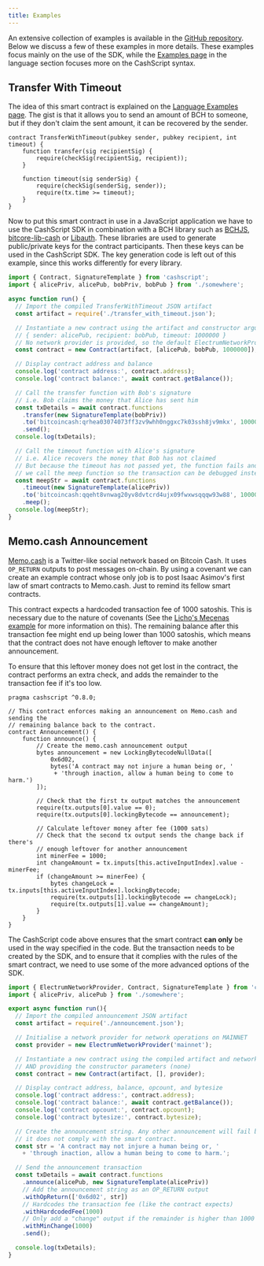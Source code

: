 ```yaml
---
title: Examples
---
```


An extensive collection of examples is available in the [GitHub repository][github-examples]. Below we discuss a few of these examples in more details. These examples focus mainly on the use of the SDK, while the [Examples page](/docs/language/examples) in the language section focuses more on the CashScript syntax.

## Transfer With Timeout
The idea of this smart contract is explained on the [Language Examples page](/docs/language/examples#transfer-with-timeout). The gist is that it allows you to send an amount of BCH to someone, but if they don't claim the sent amount, it can be recovered by the sender.


```solidity title="TransferWithTimeout.cash"
contract TransferWithTimeout(pubkey sender, pubkey recipient, int timeout) {
    function transfer(sig recipientSig) {
        require(checkSig(recipientSig, recipient));
    }

    function timeout(sig senderSig) {
        require(checkSig(senderSig, sender));
        require(tx.time >= timeout);
    }
}
```

Now to put this smart contract in use in a JavaScript application we have to use the CashScript SDK in combination with a BCH library such as [BCHJS][bchjs], [bitcore-lib-cash][bitcore] or [Libauth][libauth]. These libraries are used to generate public/private keys for the contract participants. Then these keys can be used in the CashScript SDK. The key generation code is left out of this example, since this works differently for every library.

```ts title="TransferWithTimeout.js"
import { Contract, SignatureTemplate } from 'cashscript';
import { alicePriv, alicePub, bobPriv, bobPub } from './somewhere';

async function run() {
  // Import the compiled TransferWithTimeout JSON artifact
  const artifact = require('./transfer_with_timeout.json');

  // Instantiate a new contract using the artifact and constructor arguments:
  // { sender: alicePub, recipient: bobPub, timeout: 1000000 }
  // No network provider is provided, so the default ElectrumNetworkProvider is used
  const contract = new Contract(artifact, [alicePub, bobPub, 1000000]);

  // Display contract address and balance
  console.log('contract address:', contract.address);
  console.log('contract balance:', await contract.getBalance());

  // Call the transfer function with Bob's signature
  // i.e. Bob claims the money that Alice has sent him
  const txDetails = await contract.functions
    .transfer(new SignatureTemplate(bobPriv))
    .to('bitcoincash:qrhea03074073ff3zv9whh0nggxc7k03ssh8jv9mkx', 10000)
    .send();
  console.log(txDetails);

  // Call the timeout function with Alice's signature
  // i.e. Alice recovers the money that Bob has not claimed
  // But because the timeout has not passed yet, the function fails and
  // we call the meep function so the transaction can be debugged instead
  const meepStr = await contract.functions
    .timeout(new SignatureTemplate(alicePriv))
    .to('bitcoincash:qqeht8vnwag20yv8dvtcrd4ujx09fwxwsqqqw93w88', 10000)
    .meep();
  console.log(meepStr);
}
```

## Memo.cash Announcement
[Memo.cash](https://memo.cash) is a Twitter-like social network based on Bitcoin Cash. It uses `OP_RETURN` outputs to post messages on-chain. By using a covenant we can create an example contract whose only job is to post Isaac Asimov's first law of smart contracts to Memo.cash. Just to remind its fellow smart contracts.

This contract expects a hardcoded transaction fee of 1000 satoshis. This is necessary due to the nature of covenants (See the [Licho's Mecenas example](/docs/language/examples#lichos-mecenas) for more information on this). The remaining balance after this transaction fee might end up being lower than 1000 satoshis, which means that the contract does not have enough leftover to make another announcement.

To ensure that this leftover money does not get lost in the contract, the contract performs an extra check, and adds the remainder to the transaction fee if it's too low.

```solidity title="Announcement.cash"
pragma cashscript ^0.8.0;

// This contract enforces making an announcement on Memo.cash and sending the
// remaining balance back to the contract.
contract Announcement() {
    function announce() {
        // Create the memo.cash announcement output
        bytes announcement = new LockingBytecodeNullData([
            0x6d02,
            bytes('A contract may not injure a human being or, '
             + 'through inaction, allow a human being to come to harm.')
        ]);

        // Check that the first tx output matches the announcement
        require(tx.outputs[0].value == 0);
        require(tx.outputs[0].lockingBytecode == announcement);

        // Calculate leftover money after fee (1000 sats)
        // Check that the second tx output sends the change back if there's
        // enough leftover for another announcement
        int minerFee = 1000;
        int changeAmount = tx.inputs[this.activeInputIndex].value - minerFee;
        if (changeAmount >= minerFee) {
            bytes changeLock = tx.inputs[this.activeInputIndex].lockingBytecode;
            require(tx.outputs[1].lockingBytecode == changeLock);
            require(tx.outputs[1].value == changeAmount);
        }
    }
}
```

The CashScript code above ensures that the smart contract **can only** be used in the way specified in the code. But the transaction needs to be created by the SDK, and to ensure that it complies with the rules of the smart contract, we need to use some of the more advanced options of the SDK.

```ts title="Announcement.js"
import { ElectrumNetworkProvider, Contract, SignatureTemplate } from 'cashscript';
import { alicePriv, alicePub } from './somewhere';

export async function run(){
  // Import the compiled announcement JSON artifact
  const artifact = require('./announcement.json');

  // Initialise a network provider for network operations on MAINNET
  const provider = new ElectrumNetworkProvider('mainnet');

  // Instantiate a new contract using the compiled artifact and network provider
  // AND providing the constructor parameters (none)
  const contract = new Contract(artifact, [], provider);

  // Display contract address, balance, opcount, and bytesize
  console.log('contract address:', contract.address);
  console.log('contract balance:', await contract.getBalance());
  console.log('contract opcount:', contract.opcount);
  console.log('contract bytesize:', contract.bytesize);

  // Create the announcement string. Any other announcement will fail because
  // it does not comply with the smart contract.
  const str = 'A contract may not injure a human being or, '
    + 'through inaction, allow a human being to come to harm.';

  // Send the announcement transaction
  const txDetails = await contract.functions
    .announce(alicePub, new SignatureTemplate(alicePriv))
    // Add the announcement string as an OP_RETURN output
    .withOpReturn(['0x6d02', str])
    // Hardcodes the transaction fee (like the contract expects)
    .withHardcodedFee(1000)
    // Only add a "change" output if the remainder is higher than 1000
    .withMinChange(1000)
    .send();

  console.log(txDetails);
}
```

[bitbox]: https://developer.bitcoin.com/bitbox/
[electrum-cash]: https://www.npmjs.com/package/electrum-cash
[fullstack]: https://fullstack.cash/
[bchjs]: https://bchjs.fullstack.cash/
[bitcore]: https://github.com/bitpay/bitcore/tree/master/packages/bitcore-lib-cash
[libauth]: https://libauth.org/
[github-examples]: https://github.com/Bitcoin-com/cashscript/tree/master/examples
